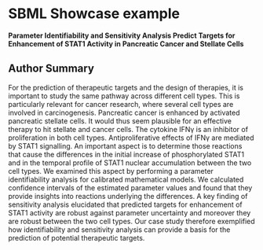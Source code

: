 # SBML Showcase example

**Parameter Identifiability and Sensitivity Analysis Predict Targets for Enhancement of STAT1 Activity in Pancreatic Cancer and Stellate Cells**

## Author Summary
For the prediction of therapeutic targets and the design of therapies, it is important to study the same pathway across different cell types. This is particularly relevant for cancer research, where several cell types are involved in carcinogenesis. Pancreatic cancer is enhanced by activated pancreatic stellate cells. It would thus seem plausible for an effective therapy to hit stellate and cancer cells. The cytokine IFNγ is an inhibitor of proliferation in both cell types. Antiproliferative effects of IFNγ are mediated by STAT1 signalling. An important aspect is to determine those reactions that cause the differences in the initial increase of phosphorylated STAT1 and in the temporal profile of STAT1 nuclear accumulation between the two cell types. We examined this aspect by performing a parameter identifiability analysis for calibrated mathematical models. We calculated confidence intervals of the estimated parameter values and found that they provide insights into reactions underlying the differences. A key finding of sensitivity analysis elucidated that predicted targets for enhancement of STAT1 activity are robust against parameter uncertainty and moreover they are robust between the two cell types. Our case study therefore exemplified how identifiability and sensitivity analysis can provide a basis for the prediction of potential therapeutic targets.
